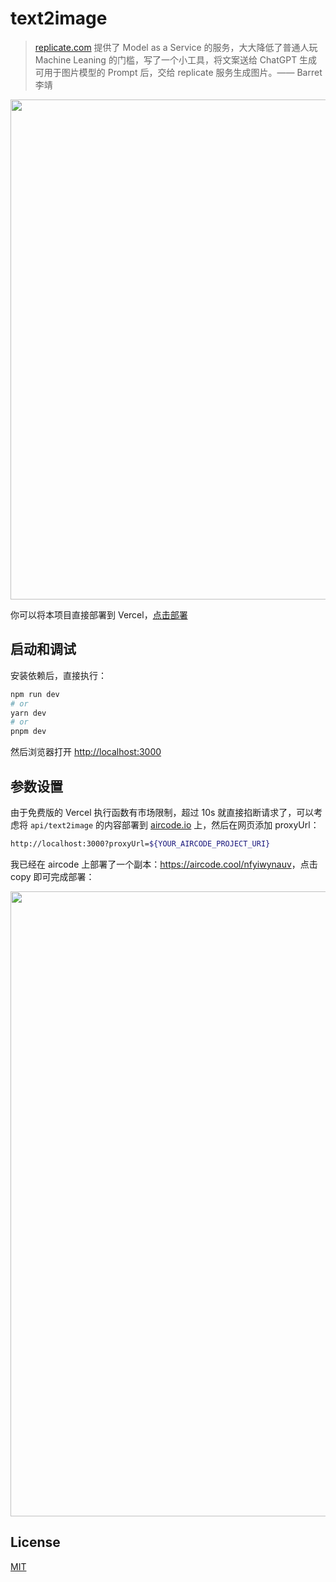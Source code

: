 # text2image

> [replicate.com](https://replicate.com) 提供了 Model as a Service 的服务，大大降低了普通人玩 Machine Leaning 的门槛，写了一个小工具，将文案送给 ChatGPT 生成可用于图片模型的 Prompt 后，交给 replicate 服务生成图片。—— Barret李靖

<img src="https://user-images.githubusercontent.com/2698003/229572146-1480868c-7823-4ae0-add9-492d89316b76.png" width="800" />

你可以将本项目直接部署到 Vercel，[点击部署](https://vercel.com/new/clone?s=https://github.com/barretlee/chatgpt-text-to-midjourney-image)

## 启动和调试

安装依赖后，直接执行：

```bash
npm run dev
# or
yarn dev
# or
pnpm dev
```

然后浏览器打开 [http://localhost:3000](http://localhost:3000)

## 参数设置

由于免费版的 Vercel 执行函数有市场限制，超过 10s 就直接掐断请求了，可以考虑将 `api/text2image` 的内容部署到 [aircode.io](https://aircode.cool/nfyiwynauv) 上，然后在网页添加 proxyUrl：

```bash
http://localhost:3000?proxyUrl=${YOUR_AIRCODE_PROJECT_URI}
```

我已经在 aircode 上部署了一个副本：<https://aircode.cool/nfyiwynauv>，点击 copy 即可完成部署：

<img width="1000" src="https://user-images.githubusercontent.com/2698003/229573856-27ce77ca-43e7-4f84-a8fb-a9652ef7120a.png">

## License

[MIT](./LICENSE)
